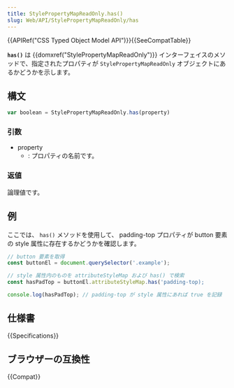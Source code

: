 ```yaml
---
title: StylePropertyMapReadOnly.has()
slug: Web/API/StylePropertyMapReadOnly/has
---
```


{{APIRef("CSS Typed Object Model API")}}{{SeeCompatTable}}

**`has()`** は {{domxref("StylePropertyMapReadOnly")}} インターフェイスのメソッドで、指定されたプロパティが `StylePropertyMapReadOnly` オブジェクトにあるかどうかを示します。

## 構文

```js
var boolean = StylePropertyMapReadOnly.has(property)
```

### 引数

- property
  - : プロパティの名前です。

### 返値

論理値です。

## 例

ここでは、 `has()` メソッドを使用して、 padding-top プロパティが button 要素の style 属性に存在するかどうかを確認します。

```js
// button 要素を取得
const buttonEl = document.querySelector('.example');

// style 属性内のものを attributeStyleMap および has() で検索
const hasPadTop = buttonEl.attributeStyleMap.has('padding-top);

console.log(hasPadTop); // padding-top が style 属性にあれば true を記録
```

## 仕様書

{{Specifications}}

## ブラウザーの互換性

{{Compat}}
